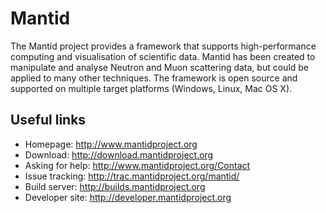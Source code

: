 Mantid
======

The Mantid project provides a framework that supports high-performance computing and visualisation of scientific data. Mantid has been created to manipulate and analyse Neutron and Muon scattering data, but could be applied to many other techniques. The framework is open source and supported on multiple target platforms (Windows, Linux, Mac OS X).

Useful links
------------
 * Homepage: http://www.mantidproject.org
 * Download: http://download.mantidproject.org
 * Asking for help: http://www.mantidproject.org/Contact
 * Issue tracking: http://trac.mantidproject.org/mantid/
 * Build server: http://builds.mantidproject.org
 * Developer site: http://developer.mantidproject.org
